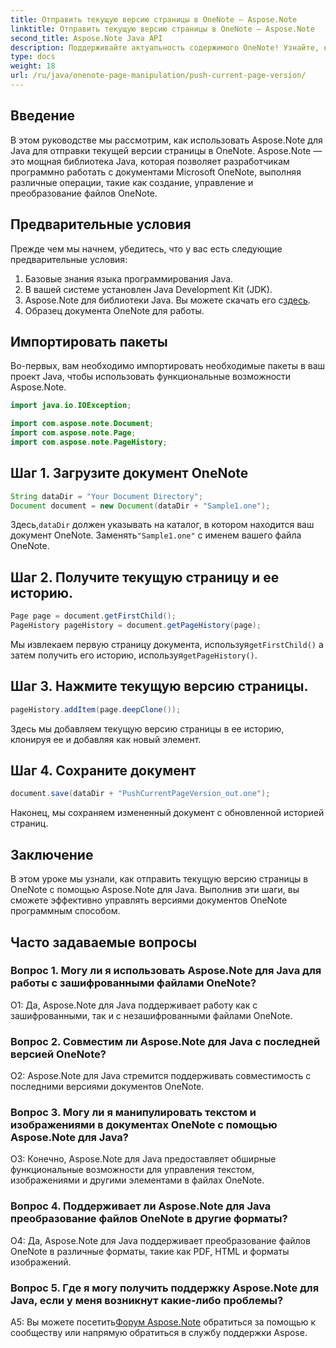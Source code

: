 ```yaml
---
title: Отправить текущую версию страницы в OneNote — Aspose.Note
linktitle: Отправить текущую версию страницы в OneNote — Aspose.Note
second_title: Aspose.Note Java API
description: Поддерживайте актуальность содержимого OneNote! Узнайте, как обновлять историю страниц и управлять версиями, включая пошаговое руководство и код. #OneNote #Java #Aspose
type: docs
weight: 18
url: /ru/java/onenote-page-manipulation/push-current-page-version/
---
```

## Введение

В этом руководстве мы рассмотрим, как использовать Aspose.Note для Java для отправки текущей версии страницы в OneNote. Aspose.Note — это мощная библиотека Java, которая позволяет разработчикам программно работать с документами Microsoft OneNote, выполняя различные операции, такие как создание, управление и преобразование файлов OneNote.

## Предварительные условия

Прежде чем мы начнем, убедитесь, что у вас есть следующие предварительные условия:
1. Базовые знания языка программирования Java.
2. В вашей системе установлен Java Development Kit (JDK).
3.  Aspose.Note для библиотеки Java. Вы можете скачать его с[здесь](https://releases.aspose.com/note/java/).
4. Образец документа OneNote для работы.

## Импортировать пакеты

Во-первых, вам необходимо импортировать необходимые пакеты в ваш проект Java, чтобы использовать функциональные возможности Aspose.Note.

```java
import java.io.IOException;

import com.aspose.note.Document;
import com.aspose.note.Page;
import com.aspose.note.PageHistory;
```

## Шаг 1. Загрузите документ OneNote

```java
String dataDir = "Your Document Directory";
Document document = new Document(dataDir + "Sample1.one");
```

 Здесь,`dataDir` должен указывать на каталог, в котором находится ваш документ OneNote. Заменять`"Sample1.one"` с именем вашего файла OneNote.

## Шаг 2. Получите текущую страницу и ее историю.

```java
Page page = document.getFirstChild();
PageHistory pageHistory = document.getPageHistory(page);
```

 Мы извлекаем первую страницу документа, используя`getFirstChild()` а затем получить его историю, используя`getPageHistory()`.

## Шаг 3. Нажмите текущую версию страницы.

```java
pageHistory.addItem(page.deepClone());
```

Здесь мы добавляем текущую версию страницы в ее историю, клонируя ее и добавляя как новый элемент.

## Шаг 4. Сохраните документ

```java
document.save(dataDir + "PushCurrentPageVersion_out.one");
```

Наконец, мы сохраняем измененный документ с обновленной историей страниц.

## Заключение

В этом уроке мы узнали, как отправить текущую версию страницы в OneNote с помощью Aspose.Note для Java. Выполнив эти шаги, вы сможете эффективно управлять версиями документов OneNote программным способом.

## Часто задаваемые вопросы

### Вопрос 1. Могу ли я использовать Aspose.Note для Java для работы с зашифрованными файлами OneNote?

О1: Да, Aspose.Note для Java поддерживает работу как с зашифрованными, так и с незашифрованными файлами OneNote.

### Вопрос 2. Совместим ли Aspose.Note для Java с последней версией OneNote?

О2: Aspose.Note для Java стремится поддерживать совместимость с последними версиями документов OneNote.

### Вопрос 3. Могу ли я манипулировать текстом и изображениями в документах OneNote с помощью Aspose.Note для Java?

О3: Конечно, Aspose.Note для Java предоставляет обширные функциональные возможности для управления текстом, изображениями и другими элементами в файлах OneNote.

### Вопрос 4. Поддерживает ли Aspose.Note для Java преобразование файлов OneNote в другие форматы?

О4: Да, Aspose.Note для Java поддерживает преобразование файлов OneNote в различные форматы, такие как PDF, HTML и форматы изображений.

### Вопрос 5. Где я могу получить поддержку Aspose.Note для Java, если у меня возникнут какие-либо проблемы?

 A5: Вы можете посетить[Форум Aspose.Note](https://forum.aspose.com/c/note/28) обратиться за помощью к сообществу или напрямую обратиться в службу поддержки Aspose.
